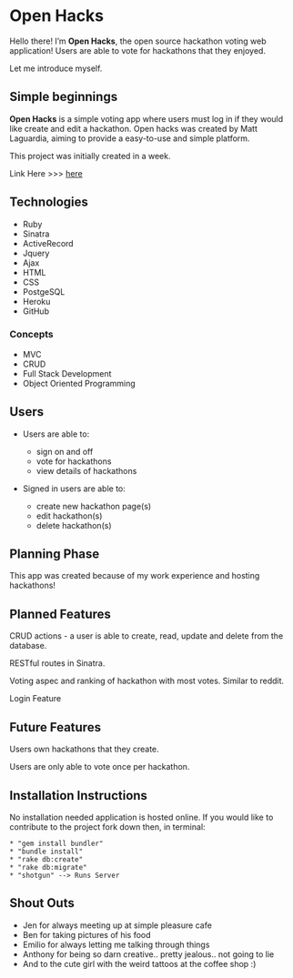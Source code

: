 # Open Hacks

Hello there! I’m **Open Hacks**, the open source hackathon voting web application! Users are able to vote for hackathons that they enjoyed.

Let me introduce myself.



## Simple beginnings

**Open Hacks** is a simple voting app where users must log in if they would like create and edit a hackathon. Open hacks was created by Matt Laguardia, aiming to provide a easy-to-use and simple platform.

This project was initially created in a week.

Link Here >>> [here](https://open-hacks.herokuapp.com/)

## Technologies

* Ruby
* Sinatra
* ActiveRecord
* Jquery
* Ajax
* HTML
* CSS
* PostgeSQL
* Heroku
* GitHub

### Concepts
* MVC
* CRUD
* Full Stack Development
* Object Oriented Programming

## Users

* Users are able to:
	* sign on and off
	* vote for hackathons
	* view details of hackathons

* Signed in users are able to:
	* create new hackathon page(s)
	* edit hackathon(s)
	* delete hackathon(s)


## Planning Phase

This app was created because of my work experience and hosting hackathons!

## Planned Features

CRUD actions - a user is able to create, read, update and delete from the database.

RESTful routes in Sinatra.

Voting aspec and ranking of hackathon with most votes. Similar to reddit.

Login Feature

## Future Features

Users own hackathons that they create.

Users are only able to vote once per hackathon.

## Installation Instructions
No installation needed application is hosted online. If you would like to contribute to the project fork down then, in terminal:

	* "gem install bundler"
	* "bundle install"
	* "rake db:create"
	* "rake db:migrate"
	* "shotgun" --> Runs Server

## Shout Outs
* Jen for always meeting up at simple pleasure cafe
* Ben for taking pictures of his food
* Emilio for always letting me talking through things
* Anthony for being so darn creative.. pretty jealous.. not going to lie
* And to the cute girl with the weird tattoos at the coffee shop :)
